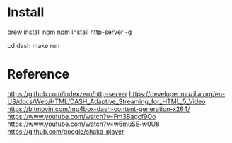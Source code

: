 
# Install

brew install npm
npm install http-server -g

cd dash
make run

# Reference

https://github.com/indexzero/http-server
https://developer.mozilla.org/en-US/docs/Web/HTML/DASH_Adaptive_Streaming_for_HTML_5_Video
https://bitmovin.com/mp4box-dash-content-generation-x264/
https://www.youtube.com/watch?v=Fm3Bagcf9Oo
https://www.youtube.com/watch?v=w6muSE-w0U8
https://github.com/google/shaka-player
